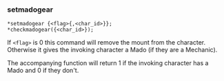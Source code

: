 ### setmadogear
```
*setmadogear {<flag>{,<char_id>}};
*checkmadogear({<char_id>});
```

If `<flag>` is 0 this command will remove the mount from the character.
Otherwise it gives the invoking character a Mado (if they are a Mechanic).

The accompanying function will return 1 if the invoking character has a
Mado and 0 if they don't.
